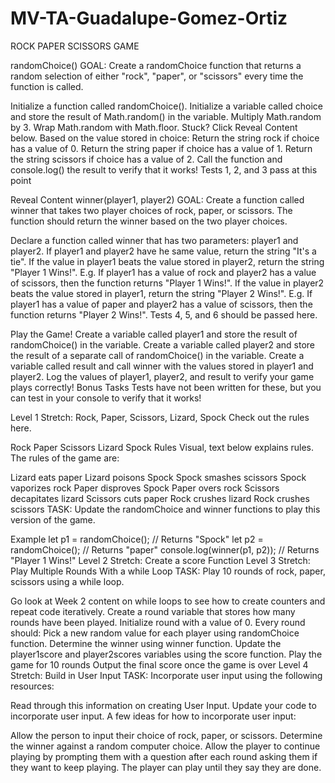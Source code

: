 # MV-TA-Guadalupe-Gomez-Ortiz

ROCK PAPER SCISSORS GAME

randomChoice()
GOAL: Create a randomChoice function that returns a random selection of either "rock", "paper", or "scissors" every time the function is called.

Initialize a function called randomChoice().
Initialize a variable called choice and store the result of Math.random() in the variable.
Multiply Math.random by 3.
Wrap Math.random with Math.floor. Stuck? Click Reveal Content below.
Based on the value stored in choice:
Return the string rock if choice has a value of 0.
Return the string paper if choice has a value of 1.
Return the string scissors if choice has a value of 2.
Call the function and console.log() the result to verify that it works!
Tests 1, 2, and 3 pass at this point

Reveal Content
winner(player1, player2)
GOAL: Create a function called winner that takes two player choices of rock, paper, or scissors. The function should return the winner based on the two player choices.

Declare a function called winner that has two parameters: player1 and player2.
If player1 and player2 have he same value, return the string "It's a tie".
If the value in player1 beats the value stored in player2, return the string "Player 1 Wins!".
E.g. If player1 has a value of rock and player2 has a value of scissors, then the function returns "Player 1 Wins!".
If the value in player2 beats the value stored in player1, return the string "Player 2 Wins!".
E.g. If player1 has a value of paper and player2 has a value of scissors, then the function returns "Player 2 Wins!".
Tests 4, 5, and 6 should be passed here.

Play the Game!
Create a variable called player1 and store the result of randomChoice() in the variable.
Create a variable called player2 and store the result of a separate call of randomChoice() in the variable.
Create a variable called result and call winner with the values stored in player1 and player2.
Log the values of player1, player2, and result to verify your game plays correctly!
Bonus Tasks
Tests have not been written for these, but you can test in your console to verify that it works!

Level 1 Stretch: Rock, Paper, Scissors, Lizard, Spock
Check out the rules here.

Rock Paper Scissors Lizard Spock Rules Visual, text below explains rules.
The rules of the game are:

Lizard eats paper
Lizard poisons Spock
Spock smashes scissors
Spock vaporizes rock
Paper disproves Spock
Paper overs rock
Scissors decapitates lizard
Scissors cuts paper
Rock crushes lizard
Rock crushes scissors
TASK: Update the randomChoice and winner functions to play this version of the game.

Example
let p1 = randomChoice(); // Returns "Spock"
let p2 = randomChoice(); // Returns "paper"
console.log(winner(p1, p2)); // Returns "Player 1 Wins!"
Level 2 Stretch: Create a score Function
Level 3 Stretch: Play Multiple Rounds With a while Loop
TASK: Play 10 rounds of rock, paper, scissors using a while loop.

Go look at Week 2 content on while loops to see how to create counters and repeat code iteratively.
Create a round variable that stores how many rounds have been played.
Initialize round with a value of 0.
Every round should:
Pick a new random value for each player using randomChoice function.
Determine the winner using winner function.
Update the player1score and player2scores variables using the score function.
Play the game for 10 rounds
Output the final score once the game is over
Level 4 Stretch: Build in User Input
TASK: Incorporate user input using the following resources:

Read through this information on creating User Input.
Update your code to incorporate user input.
A few ideas for how to incorporate user input:

Allow the person to input their choice of rock, paper, or scissors. Determine the winner against a random computer choice.
Allow the player to continue playing by prompting them with a question after each round asking them if they want to keep playing. The player can play until they say they are done.
